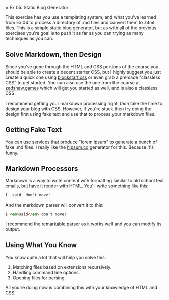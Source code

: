 = Ex 05: Static Blog Generator

This exercise has you use a templating system, and what you've learned from Ex 04 to process a directory of .md files and convert them to .html files.  This is a simple static blog generator, but as with all of the previous exercises you're goal is to push it as far as you can trying as many techniques as you can.

## Solve Markdown, then Design

Since you've gone through the HTML and CSS portions of the course you should be able to create a decent starter CSS, but I highly suggest you just create a quick one using [blockstart.css](https://learnjsthehardway.com/blockstart/) or even grab a premade "classless CSS" to get started.  You can also use the one from the course at [zedshaw.games](https://zedshaw.games/global.css) which will get you started as well, and is also a classless CSS.

I recommend getting your markdown processing right, _then_ take the time to design your blog with CSS.  However, if you're stuck then try doing the design first using fake text and use that to process your markdown files.

## Getting Fake Text

You can use services that produce "lorem ipsum" to generate a bunch of fake .md files.  I really like the [hipsum.co](https://hipsum.co/) generator for this.  Because it's funny.

## Markdown Processors

Markdown is a way to write content with formatting similar to old school text emails, but have it render with HTML.  You'll write something like this:

```markdown
I _said_ don't move!
```

And the markdown parser will convert it to this:

```html
I <em>said</em> don't move!
```

I recommend the [remarkable](https://github.com/jonschlinkert/remarkable) parser as it works well and you can modify its output.

## Using What You Know

You know quite a lot that will help you solve this:

1. Matching files based on extensions recursively.
2. Handling command line options.
3. Opening files for parsing.

All you're doing now is combining this with your knowledge of HTML and CSS.
